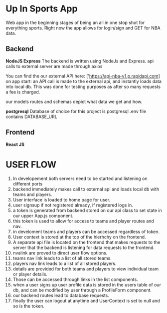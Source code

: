 
# Up In Sports App
Web app in the beginning stages of being an all in one stop shot for everything 
sports. 
Right now the app allows for login/sign and GET for NBA data.

## Backend
**NodeJS Express**
The backend is written using NodeJs and Express.
api calls to external server are made through axios

You can find the our external API here: ['https://api-nba-v1.p.rapidapi.com]
on app start: an API call is made to the external api, and instantly loads data 
into local db. This was done for testing purposes as after so many
requests a fee is charged.

our models routes and schemas depict what data we get and how.

**postgresql**
Database of choice for this project is postgresql
.env file contains DATABASE_URL

## Frontend
**React JS**

# USER FLOW
1. In developement both servers need to be started and listening on different ports
2. backend immediately makes call to external api and loads local db with teams and players.
3. User interface is loaded to home page for user.
4. user signsup if not registered already, if registered logs in.
5. a token is generated from backend stored on our api class to set state in our upper App.js component.
6. this token is used to allow for access to teams and player routes and nav.
7. in develoment teams and players can be accessed regardless of token.
8. User context is stored at the top of the hierhchy on the frontend.
9. A separate api file is located on the frontend that makes requests to the server that the backend is listening for data requests to the frontend.
10. nvalink are proved to direct user flow options.
11. teams nav link leads to a list of all stored teams.
12. players nav link leads to a list of all stored players.
13. details are provided for both teams and players to view individual team or player details.
14. Those can be accessed through links in the list components. 
15. when a user signs up user profile data is stored in the users table of our db, and can be modified by user through a ProfileForm component.
16. our backend routes lead to database requests.
17. finally the user can logout at anytime and UserContext is set to null and so is the token.